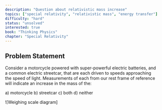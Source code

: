 ```yaml
---
description: "Question about relativistic mass increase"
topics: ["special relativity", "relativistic mass", "energy transfer"]
difficulty: "hard"
status: "unsolved"
interested: true
book: "Thinking Physics"
chapter: "Special Relativity"
---
```


## Problem Statement
Consider a motorcycle powered with super-powerful electric batteries, and a common electric streetcar, that are each driven to speeds approaching the speed of light. Measurements of each from our rest frame of reference will indicate an increase in the mass of the:

a) motorcycle
b) streetcar
c) both
d) neither

![Weighing scale diagram]